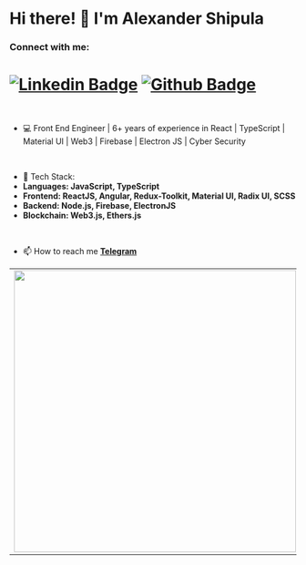 <h1 align="left">Hi there! 👋 I'm Alexander Shipula</h1>

<h3 align="left">Connect with me:</h3> 

# [![Linkedin Badge](https://img.shields.io/badge/-LinkedIn-0077B5?style=flat&logo=Linkedin&logoColor=white&link=https://www.linkedin.com/in/alex-shipula/)](https://www.linkedin.com/in/alex-shipula/) [![Github Badge](https://img.shields.io/badge/-Github-242A2D?style=flat&logo=Github&logoColor=white&link=https://github.com/alex-shipula/)](https://github.com/alex-shipula/)

<br />
 
- 💻 Front End Engineer | 6+ years of experience in React | TypeScript | Material UI | Web3 | Firebase | Electron JS | Cyber Security
<br />
 
- 🌱 Tech Stack:
- **Languages: JavaScript, TypeScript**
- **Frontend: ReactJS, Angular, Redux-Toolkit, Material UI, Radix UI, SCSS**
- **Backend: Node.js, Firebase, ElectronJS**
- **Blockchain: Web3.js, Ethers.js**

<br />
 
- 📫 How to reach me **[Telegram](https://t.me/alex_zpcity)**     

<center>
 <table>
   <tr>
   <td>
<!--    <p><img align="center" src="https://github-readme-stats.vercel.app/api/top-langs?username=Alex-Shipula&show_icons=true&locale=en&layout=compact"      alt="Alex-Shipula" /></p> -->
   <img width="495px" align="left" src="https://github-readme-stats.vercel.app/api?username=Alex-Shipula&show_icons=true&count_private=true" />
   </td>
  </tr>   
  </table>
</center>
